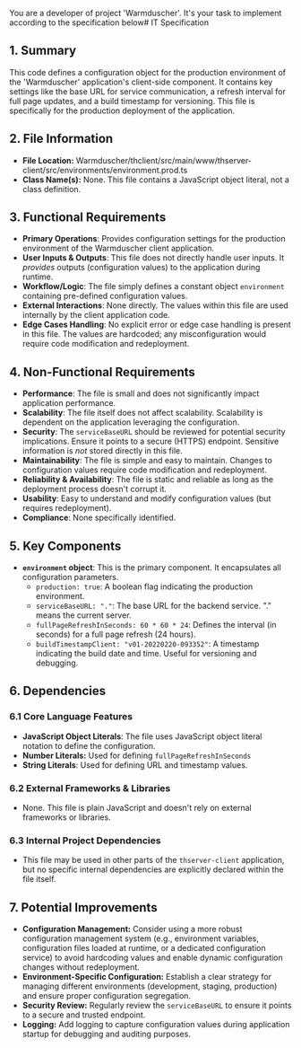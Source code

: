 You are a developer of project 'Warmduscher'. It's your task to implement according to the specification below# IT Specification

## 1. Summary
This code defines a configuration object for the production environment of the 'Warmduscher' application's client-side component. It contains key settings like the base URL for service communication, a refresh interval for full page updates, and a build timestamp for versioning. This file is specifically for the production deployment of the application.

## 2. File Information
- **File Location:** Warmduscher/thclient/src/main/www/thserver-client/src/environments/environment.prod.ts
- **Class Name(s):** None. This file contains a JavaScript object literal, not a class definition.

## 3. Functional Requirements
- **Primary Operations**:  Provides configuration settings for the production environment of the Warmduscher client application.
- **User Inputs & Outputs**: This file does not directly handle user inputs. It *provides* outputs (configuration values) to the application during runtime.
- **Workflow/Logic**: The file simply defines a constant object `environment` containing pre-defined configuration values.
- **External Interactions**: None directly. The values within this file are used internally by the client application code.
- **Edge Cases Handling**:  No explicit error or edge case handling is present in this file. The values are hardcoded; any misconfiguration would require code modification and redeployment.

## 4. Non-Functional Requirements
- **Performance**: The file is small and does not significantly impact application performance.
- **Scalability**: The file itself does not affect scalability. Scalability is dependent on the application leveraging the configuration.
- **Security**: The `serviceBaseURL` should be reviewed for potential security implications. Ensure it points to a secure (HTTPS) endpoint. Sensitive information is *not* stored directly in this file.
- **Maintainability**: The file is simple and easy to maintain. Changes to configuration values require code modification and redeployment.
- **Reliability & Availability**: The file is static and reliable as long as the deployment process doesn't corrupt it.
- **Usability**: Easy to understand and modify configuration values (but requires redeployment).
- **Compliance**: None specifically identified.

## 5. Key Components
- **`environment` object**:  This is the primary component. It encapsulates all configuration parameters.
  - `production: true`:  A boolean flag indicating the production environment.
  - `serviceBaseURL: "."`: The base URL for the backend service. "." means the current server.
  - `fullPageRefreshInSeconds: 60 * 60 * 24`:  Defines the interval (in seconds) for a full page refresh (24 hours).
  - `buildTimestampClient: "v01-20220220-093352"`:  A timestamp indicating the build date and time. Useful for versioning and debugging.

## 6. Dependencies

### 6.1 Core Language Features
- **JavaScript Object Literals**: The file uses JavaScript object literal notation to define the configuration.
- **Number Literals:** Used for defining `fullPageRefreshInSeconds`
- **String Literals**: Used for defining URL and timestamp values.

### 6.2 External Frameworks & Libraries
- None. This file is plain JavaScript and doesn't rely on external frameworks or libraries.

### 6.3 Internal Project Dependencies
-  This file may be used in other parts of the `thserver-client` application, but no specific internal dependencies are explicitly declared within the file itself.

## 7. Potential Improvements
- **Configuration Management:**  Consider using a more robust configuration management system (e.g., environment variables, configuration files loaded at runtime, or a dedicated configuration service) to avoid hardcoding values and enable dynamic configuration changes without redeployment.
- **Environment-Specific Configuration:**  Establish a clear strategy for managing different environments (development, staging, production) and ensure proper configuration segregation.
- **Security Review:** Regularly review the `serviceBaseURL` to ensure it points to a secure and trusted endpoint.
- **Logging:** Add logging to capture configuration values during application startup for debugging and auditing purposes.